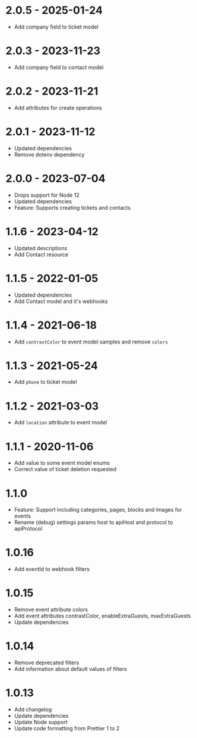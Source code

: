 # 2.0.5 - 2025-01-24

- Add company field to ticket model

# 2.0.3 - 2023-11-23

- Add company field to contact model

# 2.0.2 - 2023-11-21

- Add attributes for create operations

# 2.0.1 - 2023-11-12

- Updated dependencies
- Remove dotenv dependency

# 2.0.0 - 2023-07-04

- Drops support for Node 12
- Updated dependencies
- Feature: Supports creating tickets and contacts

# 1.1.6 - 2023-04-12

- Updated descriptions
- Add Contact resource

# 1.1.5 - 2022-01-05

- Updated dependencies
- Add Contact model and it's webhooks

# 1.1.4 - 2021-06-18

- Add `contrastColor` to event model samples and remove `colors`

# 1.1.3 - 2021-05-24

- Add `phone` to ticket model

# 1.1.2 - 2021-03-03

- Add `location` attribute to event model

# 1.1.1 - 2020-11-06

- Add value to some event model enums
- Correct value of ticket deletion requested

# 1.1.0

- Feature: Support including categories, pages, blocks and images for events
- Rename (debug) settings params host to apiHost and protocol to apiProtocol

# 1.0.16

- Add eventId to webhook filters

# 1.0.15

- Remove event attribute colors
- Add event attributes contrastColor, enableExtraGuests, maxExtraGuests
- Update dependencies

# 1.0.14

- Remove deprecated filters
- Add information about default values of filters

# 1.0.13

- Add changelog
- Update dependencies
- Update Node support
- Update code formatting from Prettier 1 to 2
